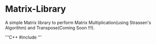 # Matrix-Library

A simple Matrix library to perform Matrix Multiplication(using Strassen's Algorithm) and Transpose(Coming Soon !!!).

'''C++
#include<iostream>
'''
